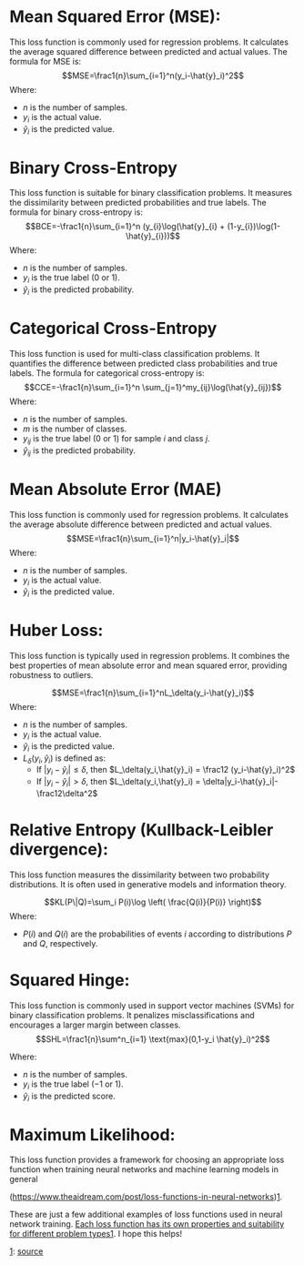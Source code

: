 # Mean Squared Error (MSE):
This loss function is commonly used for regression problems. It calculates the average squared difference between predicted and actual values. The formula for MSE is:
$$MSE=\frac1{n}\sum_{i=1}^n​(y_i​-\hat{y}_i​)^2$$
Where:
- $n$ is the number of samples.
- $y_i$​ is the actual value.
- $\hat{y}_i$​ is the predicted value.
# Binary Cross-Entropy
This loss function is suitable for binary classification problems. It measures the dissimilarity between predicted probabilities and true labels. The formula for binary cross-entropy is:
$$BCE=-\frac1{n}\sum_{​i=1}^n  (​y_{i}​\log(\hat{y}_{​i} + (1-​y_{i})​\log(1-\hat{y}_{​i}))​$$
Where:
- $n$ is the number of samples.
- $y_i$​ is the true label (0 or 1).
- ​$\hat{y}_i$ is the predicted probability.
# Categorical Cross-Entropy
This loss function is used for multi-class classification problems. It quantifies the difference between predicted class probabilities and true labels. The formula for categorical cross-entropy is:
$$CCE=-\frac1{n}\sum_{​i=1}^n \sum_{​j=1}^m ​y_{ij}​\log(\hat{y}_{​ij})​$$
Where:
- $n$ is the number of samples.
- $m$ is the number of classes.
- $y_{ij}$​ is the true label (0 or 1) for sample $i$ and class $j$.
- $\hat{y}_{​ij​}$ is the predicted probability.
# Mean Absolute Error (MAE)
This loss function is commonly used for regression problems. It calculates the average absolute difference between predicted and actual values.
$$MSE=\frac1{n}\sum_{i=1}^n|y_i​-\hat{y}_i​|$$
Where:
- $n$ is the number of samples.
- $y_i$​ is the actual value.
- $\hat{y}_i$​ is the predicted value.
# Huber Loss:
This loss function is typically used in regression problems. It combines the best properties of mean absolute error and mean squared error, providing robustness to outliers.

$$MSE=\frac1{n}\sum_{i=1}^n​L_\delta(y_i​-\hat{y}_i​)$$
Where:
- $n$ is the number of samples.
- $y_i$​ is the actual value.
- $\hat{y}_i$​ is the predicted value.
- $L_\delta(y_i,\hat{y}_i)$ is defined as:
	- If $|y_i - \hat{y}_i|\leq\delta$, then $L_\delta(y_i,\hat{y}_i) = \frac12 (y_i​-\hat{y}_i​)^2$
	- If $|y_i - \hat{y}_i|>\delta$, then $L_\delta(y_i,\hat{y}_i) = \delta|y_i​-\hat{y}_i​|-\frac12\delta^2$
# Relative Entropy (Kullback-Leibler divergence):
This loss function measures the dissimilarity between two probability distributions. It is often used in generative models and information theory.   

$$KL(P\|Q)=\sum_i​ P(i)\log \left( \frac{Q(i)}{P(i)} \right)$$
Where:
- $P(i)$ and $Q(i)$ are the probabilities of events $i$ according to distributions $P$ and $Q$, respectively.
# Squared Hinge:
This loss function is commonly used in support vector machines (SVMs) for binary classification problems. It penalizes misclassifications and encourages a larger margin between classes.    
$$SHL=\frac1{n}\sum^n_{​i=1} \text{max}(0,1-y_i ​\hat{y}_​i​)^2$$

Where:
- $n$ is the number of samples.
- $y_i$​ is the true label ($-1$ or $1$).
- $\hat{y}_i$​ is the predicted score.
# Maximum Likelihood:
This loss function provides a framework for choosing an appropriate loss function when training neural networks and machine learning models in general


(https://www.theaidream.com/post/loss-functions-in-neural-networks)[1](https://www.theaidream.com/post/loss-functions-in-neural-networks).
    

These are just a few additional examples of loss functions used in neural network training. [Each loss function has its own properties and suitability for different problem types](https://www.theaidream.com/post/loss-functions-in-neural-networks)[1](https://www.theaidream.com/post/loss-functions-in-neural-networks). I hope this helps!

[](https://www.theaidream.com/post/loss-functions-in-neural-networks)[1](https://www.theaidream.com/post/loss-functions-in-neural-networks): [source](https://www.theaidream.com/post/loss-functions-in-neural-networks)
